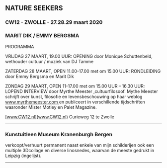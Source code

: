 ## NATURE SEEKERS

### CW12  -   ZWOLLE  -  27.28.29 maart 2020

### MARIT DIK / EMMY BERGSMA

PROGRAMMA

VRIJDAG 27 MAART, 19.00 UUR: OPENING door Monique Schuttenbeld, wethouder cultuur / muziek van DJ Tamme

ZATERDAG 28 MAART, OPEN 11.00-17.00 met om 15.00 UUR: RONDLEIDING door Emmy Bergsma en Marit Dik

ZONDAG 29 MAART, OPEN 11-17.00 met om 15.00 UUR – 16.30 UUR: LOPEND INTERVIEW door Myrthe Meester ,cultuurfilosoof.
Mythe Meester schrijft over kunst, filosofie en levensbeschouwing op haar weblog [www.myrthemeester.com ](www.myrthemeester.com) en publiceert in verschillende tijdschriften waaronder Mister Motley en Palet Magazine.

[www.CW12.nl](www.CW12.nl)  Curieweg 12 te Zwolle

______________________________________________________________________________________________________________________________


### Kunstuitleen Museum Kranenburgh Bergen 

verkoopt/verhuurt permanent naast enkele van mijn schilderijen ook een multiple 3Dcollage en diverse linosnedes, waarvan de meeste gedrukt in Leipzig (ingelijst).

______________________________________________________________________________________________________________________________
